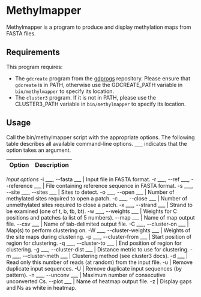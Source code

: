 # Methylmapper

Methylmapper is a program to produce and display methylation maps from FASTA files.

## Requirements

This program requires:

* The `gdcreate` program from the [gdprogs](https://github.com/albertoriva/gdprogs) repository. Please ensure that `gdcreate` is in PATH, otherwise use the GDCREATE_PATH variable in `bin/methylmapper` to specify its location.
* The `cluster3` program. If it is not in PATH, please use the CLUSTER3_PATH variable in `bin/methylmapper` to specify its location.

## Usage

Call the bin/methylmapper script with the appropriate options. The following table describes all available command-line options. `___` indicates that the option takes an argument.

Option | Description
--- | ---
*Input options*
 -i ___, --fasta ___ |   Input file in FASTA format.
 -r ___, --ref ___, --reference ___ | File containing reference sequence in FASTA format.
 -s ___, --site ___, --sites ___ | Sites to detect.
 -o ___, --open ___  | Number of methylated sites required to open a patch.
 -c ___, --close ___ | Number of unmethylated sites required to close a patch.
 -x ___, --strand ___ | Strand to be examined (one of t, b, tb, bt).
 -w ___, --weights ___ |    Weights for C positions and patches (a list of 5 numbers).
 --map ___ |    Name of map output file.
 --csv ___ |    Name of tab-delimited output file.
 -C ___, --cluster-on ___ |    Map(s) to perform clustering on.
 -W ___, --cluster-weights ___ |    Weights of the site maps during clustering.
 -p ___, --cluster-from ___ |    Start position of region for clustering.
 -q ___, --cluster-to ___ |    End position of region for clustering.
 -g ___, --cluster-dist ___ |    Distance metric to use for clustering.
 -m ___, --cluster-meth ___ |    Clustering method (see cluster3 docs).
 -d ___ |    Read only this number of reads (at random) from the input file.
 -u |    Remove duplicate input sequences.
 -U |    Remove duplicate input sequences (by pattern).
 -n ___, --unconv ___ |    Maximum number of consecutive unconverted Cs.
 --plot ___ |    Name of heatmap output file.
 -z |    Display gaps and Ns as white in heatmap.

